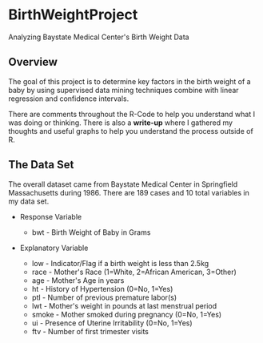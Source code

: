 # BirthWeightProject
Analyzing Baystate Medical Center's Birth Weight Data

## Overview

The goal of this project is to determine key factors in the birth weight of a baby by using supervised data mining techniques combine with linear regression and confidence intervals. 

There are comments throughout the R-Code to help you understand what I was doing or thinking. There is also a **write-up** where I gathered my thoughts and useful graphs to help you understand the process outside of R. 


## The Data Set

The overall dataset came from Baystate Medical Center in Springfield Massachusetts during 1986. There are 189 cases and 10 total variables in my data set.
* Response Variable
  * bwt - Birth Weight of Baby in Grams

* Explanatory Variable
  * low - Indicator/Flag if a birth weight is less than 2.5kg
  * race - Mother's Race (1=White, 2=African American, 3=Other)
  * age - Mother's Age in years
  * ht - History of Hypertension (0=No, 1=Yes)
  * ptl - Number of previous premature labor(s)
  * lwt - Mother's weight in pounds at last menstrual period
  * smoke - Mother smoked during pregnancy (0=No, 1=Yes)
  * ui - Presence of Uterine Irritability (0=No, 1=Yes)
  * ftv - Number of first trimester visits
